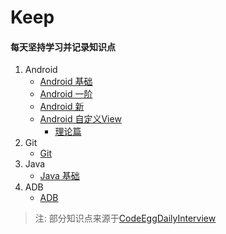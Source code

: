 # Keep
####  每天坚持学习并记录知识点

1. Android
    - [Android 基础]
    - [Android 一阶]
    - [Android 新]
    - [Android 自定义View]
        + [理论篇]
2. Git
    - [Git]
3. Java
    - [Java 基础]
4. ADB
    - [ADB]


> 注: 部分知识点来源于[CodeEggDailyInterview]
    
[Android 基础]:https://github.com/yangsanning/Keep/tree/master/Android%20%E5%9F%BA%E7%A1%80
[Android 一阶]:https://github.com/yangsanning/Keep/tree/master/Android%20%E4%B8%80%E9%98%B6
[Android 新]:https://github.com/yangsanning/Keep/tree/master/Android%20%E6%96%B0
[Android 自定义View]:https://github.com/yangsanning/Keep/tree/master/Android%20%E8%87%AA%E5%AE%9A%E4%B9%89View
[理论篇]:https://github.com/yangsanning/Keep/tree/master/Android%20%E8%87%AA%E5%AE%9A%E4%B9%89View/%E7%90%86%E8%AE%BA%E7%AF%87

[Git]:https://github.com/yangsanning/Keep/tree/master/Git

[Java 基础]:https://github.com/yangsanning/Keep/tree/master/Java%20%E5%9F%BA%E7%A1%80

[ADB]:https://github.com/yangsanning/Keep/tree/master/ADB

[CodeEggDailyInterview]:https://github.com/codeegginterviewgroup/CodeEggDailyInterview
